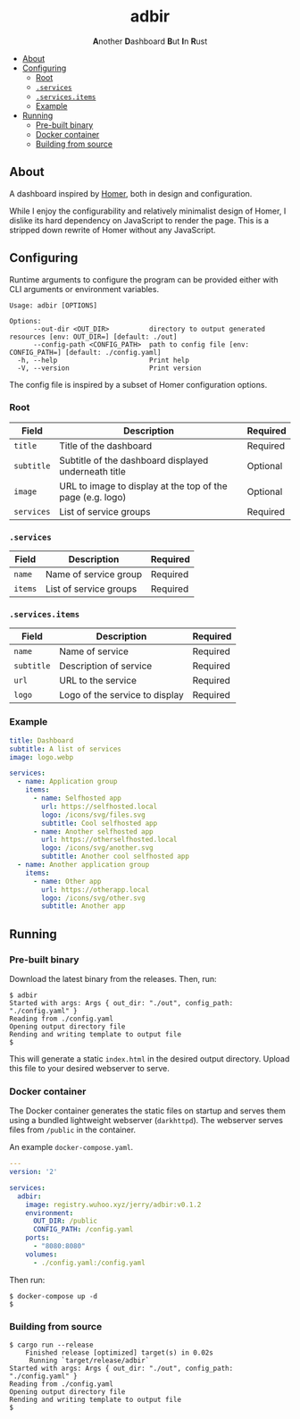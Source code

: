 <div align="center">
  <h1>adbir</h1>
  <b>A</b>nother <b>D</b>ashboard <b>B</b>ut <b>I</b>n <b>R</b>ust
</div>

- [About](#about)
- [Configuring](#configuring)
  - [Root](#root)
  - [`.services`](#services)
  - [`.services.items`](#servicesitems)
  - [Example](#example)
- [Running](#running)
  - [Pre-built binary](#pre-built-binary)
  - [Docker container](#docker-container)
  - [Building from source](#building-from-source)

## About

A dashboard inspired by [Homer](https://github.com/bastienwirtz/homer), both in
design and configuration.

While I enjoy the configurability and relatively minimalist design of Homer, I
dislike its hard dependency on JavaScript to render the page. This is a stripped
down rewrite of Homer without any JavaScript.

## Configuring

Runtime arguments to configure the program can be provided either with CLI
arguments or environment variables.

```
Usage: adbir [OPTIONS]

Options:
      --out-dir <OUT_DIR>          directory to output generated resources [env: OUT_DIR=] [default: ./out]
      --config-path <CONFIG_PATH>  path to config file [env: CONFIG_PATH=] [default: ./config.yaml]
  -h, --help                       Print help
  -V, --version                    Print version
```

The config file is inspired by a subset of Homer configuration options.

### Root

| Field | Description | Required |
| --- | --- | --- |
| `title` | Title of the dashboard | Required |
| `subtitle` | Subtitle of the dashboard displayed underneath title | Optional |
| `image` | URL to image to display at the top of the page (e.g. logo) | Optional |
| `services` | List of service groups | Required |

### `.services`

| Field | Description | Required |
| --- | --- | --- |
| `name` | Name of service group | Required |
| `items` | List of service groups | Required |

### `.services.items`

| Field | Description | Required |
| --- | --- | --- |
| `name` | Name of service | Required |
| `subtitle` | Description of service | Required |
| `url` | URL to the service | Required |
| `logo` | Logo of the service to display | Required |

### Example

```yaml
title: Dashboard
subtitle: A list of services
image: logo.webp

services:
  - name: Application group
    items:
      - name: Selfhosted app
        url: https://selfhosted.local
        logo: /icons/svg/files.svg
        subtitle: Cool selfhosted app
      - name: Another selfhosted app
        url: https://otherselfhosted.local
        logo: /icons/svg/another.svg
        subtitle: Another cool selfhosted app
  - name: Another application group
    items:
      - name: Other app
        url: https://otherapp.local
        logo: /icons/svg/other.svg
        subtitle: Another app
```

## Running

### Pre-built binary

Download the latest binary from the releases. Then, run:

```
$ adbir
Started with args: Args { out_dir: "./out", config_path: "./config.yaml" }
Reading from ./config.yaml
Opening output directory file
Rending and writing template to output file
$
```

This will generate a static `index.html` in the desired output directory. Upload
this file to your desired webserver to serve.

### Docker container

The Docker container generates the static files on startup and serves them
using a bundled lightweight webserver (`darkhttpd`). The webserver serves files
from `/public` in the container.

An example `docker-compose.yaml`.

```yaml
---
version: '2'

services:
  adbir:
    image: registry.wuhoo.xyz/jerry/adbir:v0.1.2
    environment:
      OUT_DIR: /public
      CONFIG_PATH: /config.yaml
    ports:
      - "8080:8080"
    volumes:
      - ./config.yaml:/config.yaml
```

Then run:

```
$ docker-compose up -d
$
```

### Building from source

```
$ cargo run --release
    Finished release [optimized] target(s) in 0.02s
     Running `target/release/adbir`
Started with args: Args { out_dir: "./out", config_path: "./config.yaml" }
Reading from ./config.yaml
Opening output directory file
Rending and writing template to output file
$
```
